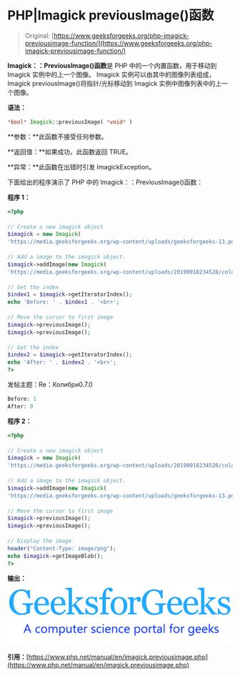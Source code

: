 # PHP|Imagick previousImage()函数

> Original: [https://www.geeksforgeeks.org/php-imagick-previousimage-function/](https://www.geeksforgeeks.org/php-imagick-previousimage-function/)

**Imagick：：PreviousImage()函数**是 PHP 中的一个内置函数，用于移动到 Imagick 实例中的上一个图像。 Imagick 实例可以由其中的图像列表组成，Imagick previousImage()将指针/光标移动到 Imagick 实例中图像列表中的上一个图像。

**语法：**

```php
*bool* Imagick::previousImage( *void* )
```

**参数：**此函数不接受任何参数。

**返回值：**如果成功，此函数返回 TRUE。

**异常：**此函数在出错时引发 ImagickException。

下面给出的程序演示了 PHP 中的 Imagick：：PreviousImage()函数：

**程序 1：**

```php
<?php

// Create a new imagick object
$imagick = new Imagick(
'https://media.geeksforgeeks.org/wp-content/uploads/geeksforgeeks-13.png');

// Add a image to the imagick object.
$imagick->addImage(new Imagick(
'https://media.geeksforgeeks.org/wp-content/uploads/20190918234528/colorize1.png'));

// Get the index
$index1 = $imagick->getIteratorIndex();
echo 'Before: ' . $index1 . '<br>';

// Move the cursor to first image
$imagick->previousImage();
$imagick->previousImage();

// Get the index
$index2 = $imagick->getIteratorIndex();
echo 'After: ' . $index2 . '<br>';
?>
```

发帖主题：Re：Колибри0.7.0

```php
Before: 1
After: 0
```

**程序 2：**

```php
<?php

// Create a new imagick object
$imagick = new Imagick(
'https://media.geeksforgeeks.org/wp-content/uploads/20190918234528/colorize1.png');

// Add a image to the imagick object.
$imagick->addImage(new Imagick(
'https://media.geeksforgeeks.org/wp-content/uploads/geeksforgeeks-13.png'));

// Move the cursor to first image
$imagick->previousImage();
$imagick->previousImage();

// Display the image
header("Content-Type: image/png");
echo $imagick->getImageBlob();
?>
```

**输出：**
![](img/d2cdeddf65779f170b39764ad552411f.png)

**引用：**[https://www.php.net/manual/en/imagick.previousimage.php](https://www.php.net/manual/en/imagick.previousimage.php)